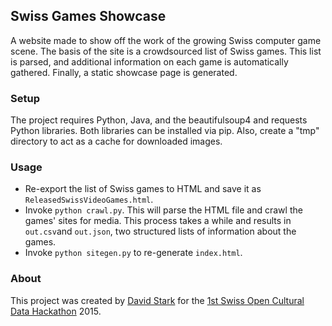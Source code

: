 Swiss Games Showcase
--------------------
A website made to show off the work of the growing Swiss computer game scene. The basis of the site is a crowdsourced list of Swiss games. This list is parsed, and additional information on each game is automatically gathered. Finally, a static showcase page is generated.

### Setup
The project requires Python, Java, and the beautifulsoup4 and requests Python libraries. Both libraries can be installed via pip. Also, create a "tmp" directory to act as a cache for downloaded images.

### Usage
* Re-export the list of Swiss games to HTML and save it as `ReleasedSwissVideoGames.html`.
* Invoke `python crawl.py`. This will parse the HTML file and crawl the games' sites for media. This process takes a while and results in `out.csv`and `out.json`, two structured lists of information about the games.
* Invoke `python sitegen.py` to re-generate `index.html`.

### About
This project was created by [David Stark](http://www.zarkonnen.com) for the [1st Swiss Open Cultural Data Hackathon](http://make.opendata.ch/wiki/event:2015-02) 2015.
